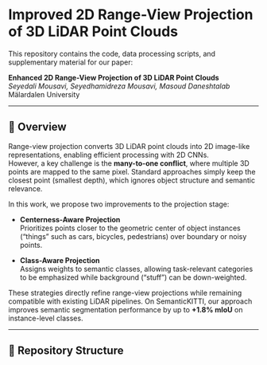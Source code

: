 # Improved 2D Range-View Projection of 3D LiDAR Point Clouds

This repository contains the code, data processing scripts, and supplementary material for our paper:

**Enhanced 2D Range-View Projection of 3D LiDAR Point Clouds**  
*Seyedali Mousavi, Seyedhamidreza Mousavi, Masoud Daneshtalab*  
Mälardalen University

---

## 📖 Overview
Range-view projection converts 3D LiDAR point clouds into 2D image-like representations, enabling efficient processing with 2D CNNs.  
However, a key challenge is the **many-to-one conflict**, where multiple 3D points are mapped to the same pixel. Standard approaches simply keep the closest point (smallest depth), which ignores object structure and semantic relevance.

In this work, we propose two improvements to the projection stage:

- **Centerness-Aware Projection**  
  Prioritizes points closer to the geometric center of object instances (“things” such as cars, bicycles, pedestrians) over boundary or noisy points.  

- **Class-Aware Projection**  
  Assigns weights to semantic classes, allowing task-relevant categories to be emphasized while background (“stuff”) can be down-weighted.  

These strategies directly refine range-view projections while remaining compatible with existing LiDAR pipelines. On SemanticKITTI, our approach improves semantic segmentation performance by up to **+1.8% mIoU** on instance-level classes.

---

## 📂 Repository Structure
